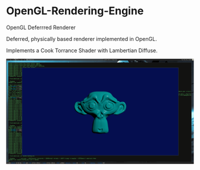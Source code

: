 # OpenGL-Rendering-Engine
OpenGL Deferrred Renderer

Deferred, physically based renderer implemented in OpenGL.

Implements a Cook Torrance Shader with Lambertian Diffuse.


![Alt text](screen.png?raw=true "Optional Title")
